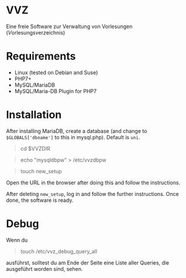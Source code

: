 # VVZ
Eine freie Software zur Verwaltung von Vorlesungen (*V*orlesungs*v*er*z*eichnis)

# Requirements

- Linux (tested on Debian and Suse)
- PHP7+
- MySQL/MariaDB
- MySQL/Maria-DB Plugin for PHP7

# Installation

After installing MariaDB, create a database (and change to `$GLOBALS['dbname']` to this in mysql.php). Default is `uni`.

> cd $VVZDIR

> echo "mysqldbpw" > /etc/vvzdbpw

> touch new_setup

Open the URL in the browser after doing this and follow the instructions.

After deleting `new_setup`, log in and follow the further instructions. Once done, the software is ready.

# Debug

Wenn du 

> touch /etc/vvz_debug_query_all

ausführst, solltest du am Ende der Seite eine Liste aller Queries, die ausgeführt worden sind, sehen.
